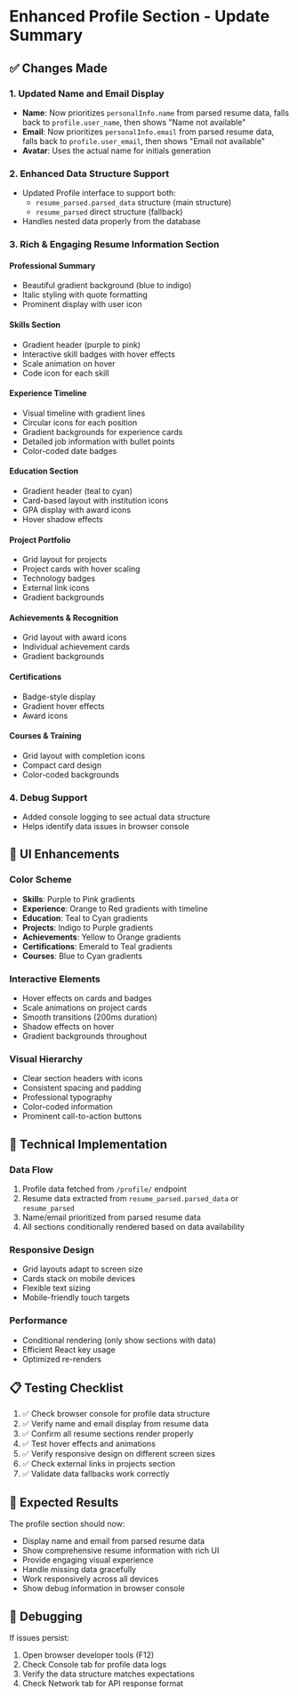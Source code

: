 # Enhanced Profile Section - Update Summary

## ✅ Changes Made

### 1. **Updated Name and Email Display**
- **Name**: Now prioritizes `personalInfo.name` from parsed resume data, falls back to `profile.user_name`, then shows "Name not available"
- **Email**: Now prioritizes `personalInfo.email` from parsed resume data, falls back to `profile.user_email`, then shows "Email not available"
- **Avatar**: Uses the actual name for initials generation

### 2. **Enhanced Data Structure Support**
- Updated Profile interface to support both:
  - `resume_parsed.parsed_data` structure (main structure)
  - `resume_parsed` direct structure (fallback)
- Handles nested data properly from the database

### 3. **Rich & Engaging Resume Information Section**

#### **Professional Summary**
- Beautiful gradient background (blue to indigo)
- Italic styling with quote formatting
- Prominent display with user icon

#### **Skills Section**
- Gradient header (purple to pink)
- Interactive skill badges with hover effects
- Scale animation on hover
- Code icon for each skill

#### **Experience Timeline**
- Visual timeline with gradient lines
- Circular icons for each position
- Gradient backgrounds for experience cards
- Detailed job information with bullet points
- Color-coded date badges

#### **Education Section**
- Gradient header (teal to cyan)
- Card-based layout with institution icons
- GPA display with award icons
- Hover shadow effects

#### **Project Portfolio**
- Grid layout for projects
- Project cards with hover scaling
- Technology badges
- External link icons
- Gradient backgrounds

#### **Achievements & Recognition**
- Grid layout with award icons
- Individual achievement cards
- Gradient backgrounds

#### **Certifications**
- Badge-style display
- Gradient hover effects
- Award icons

#### **Courses & Training**
- Grid layout with completion icons
- Compact card design
- Color-coded backgrounds

### 4. **Debug Support**
- Added console logging to see actual data structure
- Helps identify data issues in browser console

## 🎨 **UI Enhancements**

### **Color Scheme**
- **Skills**: Purple to Pink gradients
- **Experience**: Orange to Red gradients with timeline
- **Education**: Teal to Cyan gradients
- **Projects**: Indigo to Purple gradients
- **Achievements**: Yellow to Orange gradients
- **Certifications**: Emerald to Teal gradients
- **Courses**: Blue to Cyan gradients

### **Interactive Elements**
- Hover effects on cards and badges
- Scale animations on project cards
- Smooth transitions (200ms duration)
- Shadow effects on hover
- Gradient backgrounds throughout

### **Visual Hierarchy**
- Clear section headers with icons
- Consistent spacing and padding
- Professional typography
- Color-coded information
- Prominent call-to-action buttons

## 🔧 **Technical Implementation**

### **Data Flow**
1. Profile data fetched from `/profile/` endpoint
2. Resume data extracted from `resume_parsed.parsed_data` or `resume_parsed`
3. Name/email prioritized from parsed resume data
4. All sections conditionally rendered based on data availability

### **Responsive Design**
- Grid layouts adapt to screen size
- Cards stack on mobile devices
- Flexible text sizing
- Mobile-friendly touch targets

### **Performance**
- Conditional rendering (only show sections with data)
- Efficient React key usage
- Optimized re-renders

## 📋 **Testing Checklist**

1. ✅ Check browser console for profile data structure
2. ✅ Verify name and email display from resume data
3. ✅ Confirm all resume sections render properly
4. ✅ Test hover effects and animations
5. ✅ Verify responsive design on different screen sizes
6. ✅ Check external links in projects section
7. ✅ Validate data fallbacks work correctly

## 🎯 **Expected Results**

The profile section should now:
- Display name and email from parsed resume data
- Show comprehensive resume information with rich UI
- Provide engaging visual experience
- Handle missing data gracefully
- Work responsively across all devices
- Show debug information in browser console

## 🐛 **Debugging**

If issues persist:
1. Open browser developer tools (F12)
2. Check Console tab for profile data logs
3. Verify the data structure matches expectations
4. Check Network tab for API response format
